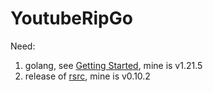 # YoutubeRipGo

Need:
  1. golang, see [Getting Started](https://go.dev/doc/install), mine is v1.21.5
  2. release of [rsrc](https://github.com/akavel/rsrc), mine is v0.10.2
  
